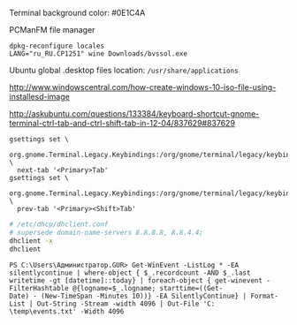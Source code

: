 
Terminal background color: #0E1C4A

PCManFM file manager
```
dpkg-reconfigure locales
LANG="ru_RU.CP1251" wine Downloads/bvssol.exe
```

Ubuntu global .desktop files location: `/usr/share/applications`

http://www.windowscentral.com/how-create-windows-10-iso-file-using-installesd-image

http://askubuntu.com/questions/133384/keyboard-shortcut-gnome-terminal-ctrl-tab-and-ctrl-shift-tab-in-12-04/837629#837629
```
gsettings set \
  org.gnome.Terminal.Legacy.Keybindings:/org/gnome/terminal/legacy/keybindings/ \
  next-tab '<Primary>Tab'
gsettings set \
  org.gnome.Terminal.Legacy.Keybindings:/org/gnome/terminal/legacy/keybindings/ \
  prev-tab '<Primary><Shift>Tab'
```

``` bash
# /etc/dhcp/dhclient.conf
# supersede domain-name-servers 8.8.8.8, 8.8.4.4;
dhclient -x
dhclient
```

```
PS C:\Users\Администратор.GUR> Get-WinEvent -ListLog * -EA silentlycontinue | where-object { $_.recordcount -AND $_.last
writetime -gt [datetime]::today} | foreach-object { get-winevent -FilterHashtable @{logname=$_.logname; starttime=((Get-
Date) - (New-TimeSpan -Minutes 10))} -EA SilentlyContinue} | Format-List | Out-String -Stream -width 4096 | Out-File 'C:
\temp\events.txt' -Width 4096
```
